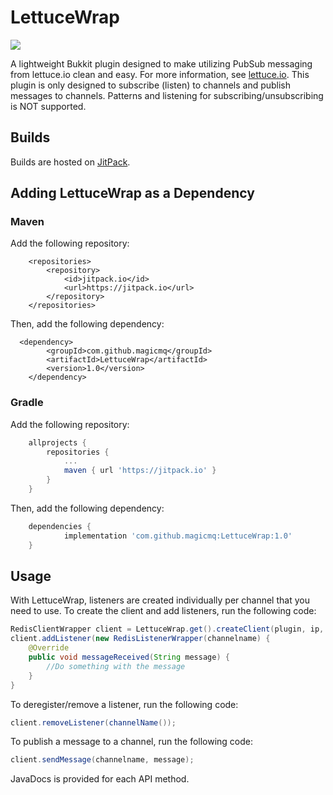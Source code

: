 # LettuceWrap
[![](https://jitpack.io/v/magicmq/LettuceWrap.svg)](https://jitpack.io/#magicmq/LettuceWrap)

A lightweight Bukkit plugin designed to make utilizing PubSub messaging from lettuce.io clean and easy. For more information, see [lettuce.io](http://lettuce.io). This plugin is only designed to subscribe (listen) to channels and publish messages to channels. Patterns and listening for subscribing/unsubscribing is NOT supported.

## Builds
Builds are hosted on [JitPack](https://jitpack.io/#magicmq/LettuceWrap).

## Adding LettuceWrap as a Dependency
### Maven
Add the following repository:
``` maven
	<repositories>
		<repository>
		    <id>jitpack.io</id>
		    <url>https://jitpack.io</url>
		</repository>
	</repositories>
```
Then, add the following dependency:
``` maven
  <dependency>
	    <groupId>com.github.magicmq</groupId>
	    <artifactId>LettuceWrap</artifactId>
	    <version>1.0</version>
	</dependency>
```
### Gradle
Add the following repository:
``` groovy
	allprojects {
		repositories {
			...
			maven { url 'https://jitpack.io' }
		}
	}
```
Then, add the following dependency:
``` groovy
	dependencies {
	        implementation 'com.github.magicmq:LettuceWrap:1.0'
	}
```

## Usage
With LettuceWrap, listeners are created individually per channel that you need to use. To create the client and add listeners, run the following code:
``` java
RedisClientWrapper client = LettuceWrap.get().createClient(plugin, ip, port, password);
client.addListener(new RedisListenerWrapper(channelname) {
    @Override
    public void messageReceived(String message) {
        //Do something with the message
    }
}
```
To deregister/remove a listener, run the following code:
``` java
client.removeListener(channelName());
```

To publish a message to a channel, run the following code:
``` java
client.sendMessage(channelname, message);
```
JavaDocs is provided for each API method.
